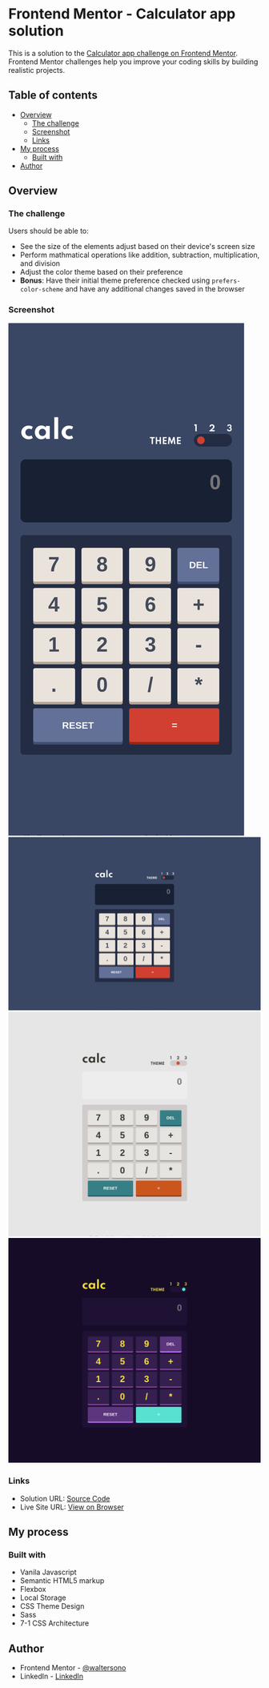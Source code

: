 # Frontend Mentor - Calculator app solution

This is a solution to the [Calculator app challenge on Frontend Mentor](https://www.frontendmentor.io/challenges/calculator-app-9lteq5N29). Frontend Mentor challenges help you improve your coding skills by building realistic projects.

## Table of contents

- [Overview](#overview)
  - [The challenge](#the-challenge)
  - [Screenshot](#screenshot)
  - [Links](#links)
- [My process](#my-process)
  - [Built with](#built-with)
- [Author](#author)

## Overview

### The challenge

Users should be able to:

- See the size of the elements adjust based on their device's screen size
- Perform mathmatical operations like addition, subtraction, multiplication, and division
- Adjust the color theme based on their preference
- **Bonus**: Have their initial theme preference checked using `prefers-color-scheme` and have any additional changes saved in the browser

### Screenshot

![Mobile](./screenshot-mobile.png)
![Desktop](./screenshot-desktop.png)
![Theme-2](./screenshot-theme-2.png)
![Theme-3](./screenshot-theme-3.png)

### Links

- Solution URL: [Source Code](https://github.com/waltersono/base-apparel-coming-soon-page)
- Live Site URL: [View on Browser](https://waltersono.github.io/base-apparel-coming-soon-page/)

## My process

### Built with

- Vanila Javascript
- Semantic HTML5 markup
- Flexbox
- Local Storage
- CSS Theme Design
- Sass
- 7-1 CSS Architecture

## Author

- Frontend Mentor - [@waltersono](https://www.frontendmentor.io/profile/waltersono)
- LinkedIn - [LinkedIn](https://www.linkedin.com/in/waltersono)
